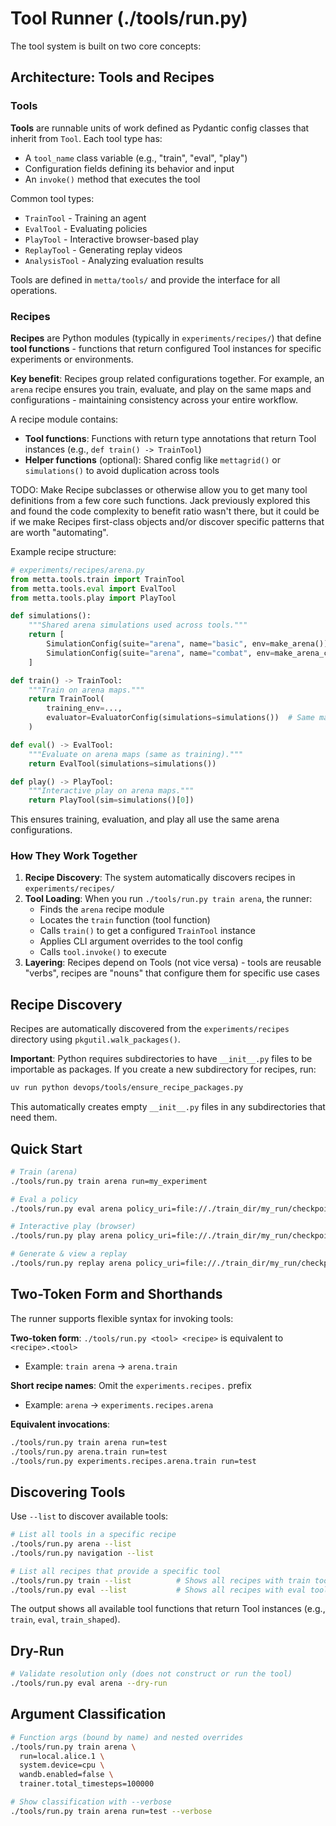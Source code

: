 # Tool Runner (./tools/run.py)

The tool system is built on two core concepts:

## Architecture: Tools and Recipes

### Tools

**Tools** are runnable units of work defined as Pydantic config classes that inherit from `Tool`. Each tool type has:
- A `tool_name` class variable (e.g., "train", "eval", "play")
- Configuration fields defining its behavior and input
- An `invoke()` method that executes the tool

Common tool types:
- `TrainTool` - Training an agent
- `EvalTool` - Evaluating policies
- `PlayTool` - Interactive browser-based play
- `ReplayTool` - Generating replay videos
- `AnalysisTool` - Analyzing evaluation results

Tools are defined in `metta/tools/` and provide the interface for all operations.

### Recipes

**Recipes** are Python modules (typically in `experiments/recipes/`) that define **tool functions** - functions that return configured Tool instances for specific experiments or environments.

**Key benefit**: Recipes group related configurations together. For example, an `arena` recipe ensures you train, evaluate, and play on the same maps and configurations - maintaining consistency across your entire workflow.

A recipe module contains:
- **Tool functions**: Functions with return type annotations that return Tool instances (e.g., `def train() -> TrainTool`)
- **Helper functions** (optional): Shared config like `mettagrid()` or `simulations()` to avoid duplication across tools

TODO: Make Recipe subclasses or otherwise allow you to get many tool definitions from a few core such functions.
Jack previously explored this and found the code complexity to benefit ratio wasn't there, but it could be if
we make Recipes first-class objects and/or discover specific patterns that are worth "automating".

Example recipe structure:
```python
# experiments/recipes/arena.py
from metta.tools.train import TrainTool
from metta.tools.eval import EvalTool
from metta.tools.play import PlayTool

def simulations():
    """Shared arena simulations used across tools."""
    return [
        SimulationConfig(suite="arena", name="basic", env=make_arena()),
        SimulationConfig(suite="arena", name="combat", env=make_arena_combat()),
    ]

def train() -> TrainTool:
    """Train on arena maps."""
    return TrainTool(
        training_env=...,
        evaluator=EvaluatorConfig(simulations=simulations())  # Same maps for eval
    )

def eval() -> EvalTool:
    """Evaluate on arena maps (same as training)."""
    return EvalTool(simulations=simulations())

def play() -> PlayTool:
    """Interactive play on arena maps."""
    return PlayTool(sim=simulations()[0])
```

This ensures training, evaluation, and play all use the same arena configurations.

### How They Work Together

1. **Recipe Discovery**: The system automatically discovers recipes in `experiments/recipes/`
2. **Tool Loading**: When you run `./tools/run.py train arena`, the runner:
   - Finds the `arena` recipe module
   - Locates the `train` function (tool function)
   - Calls `train()` to get a configured `TrainTool` instance
   - Applies CLI argument overrides to the tool config
   - Calls `tool.invoke()` to execute
3. **Layering**: Recipes depend on Tools (not vice versa) - tools are reusable "verbs", recipes are "nouns" that configure them for specific use cases

## Recipe Discovery

Recipes are automatically discovered from the `experiments/recipes` directory using `pkgutil.walk_packages()`.

**Important**: Python requires subdirectories to have `__init__.py` files to be importable as packages. If you create a new subdirectory for recipes, run:

```bash
uv run python devops/tools/ensure_recipe_packages.py
```

This automatically creates empty `__init__.py` files in any subdirectories that need them.

## Quick Start

```bash
# Train (arena)
./tools/run.py train arena run=my_experiment

# Eval a policy
./tools/run.py eval arena policy_uri=file://./train_dir/my_run/checkpoints

# Interactive play (browser)
./tools/run.py play arena policy_uri=file://./train_dir/my_run/checkpoints

# Generate & view a replay
./tools/run.py replay arena policy_uri=file://./train_dir/my_run/checkpoints
```

## Two-Token Form and Shorthands

The runner supports flexible syntax for invoking tools:

**Two-token form**: `./tools/run.py <tool> <recipe>` is equivalent to `<recipe>.<tool>`
- Example: `train arena` → `arena.train`

**Short recipe names**: Omit the `experiments.recipes.` prefix
- Example: `arena` → `experiments.recipes.arena`

**Equivalent invocations**:
```bash
./tools/run.py train arena run=test
./tools/run.py arena.train run=test
./tools/run.py experiments.recipes.arena.train run=test
```

## Discovering Tools

Use `--list` to discover available tools:

```bash
# List all tools in a specific recipe
./tools/run.py arena --list
./tools/run.py navigation --list

# List all recipes that provide a specific tool
./tools/run.py train --list          # Shows all recipes with train tools
./tools/run.py eval --list           # Shows all recipes with eval tools
```

The output shows all available tool functions that return Tool instances (e.g., `train`, `eval`, `train_shaped`).

## Dry-Run

```bash
# Validate resolution only (does not construct or run the tool)
./tools/run.py eval arena --dry-run
```

## Argument Classification

```bash
# Function args (bound by name) and nested overrides
./tools/run.py train arena \
  run=local.alice.1 \
  system.device=cpu \
  wandb.enabled=false \
  trainer.total_timesteps=100000

# Show classification with --verbose
./tools/run.py train arena run=test --verbose
```
